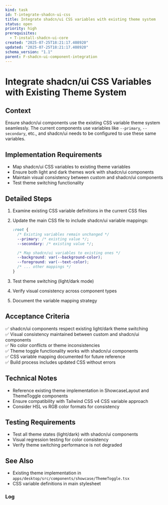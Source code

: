 ```yaml
---
kind: task
id: T-integrate-shadcn-ui-css
title: Integrate shadcn/ui CSS variables with existing theme system
status: open
priority: high
prerequisites:
  - T-install-shadcn-ui-core
created: "2025-07-25T18:21:17.408920"
updated: "2025-07-25T18:21:17.408920"
schema_version: "1.1"
parent: F-shadcn-ui-component-integration
---
```


# Integrate shadcn/ui CSS Variables with Existing Theme System

## Context

Ensure shadcn/ui components use the existing CSS variable theme system seamlessly. The current components use variables like `--primary`, `--secondary`, etc., and shadcn/ui needs to be configured to use these same variables.

## Implementation Requirements

- Map shadcn/ui CSS variables to existing theme variables
- Ensure both light and dark themes work with shadcn/ui components
- Maintain visual consistency between custom and shadcn/ui components
- Test theme switching functionality

## Detailed Steps

1. Examine existing CSS variable definitions in the current CSS files
2. Update the main CSS file to include shadcn/ui variable mappings:

   ```css
   :root {
     /* Existing variables remain unchanged */
     --primary: /* existing value */;
     --secondary: /* existing value */;

     /* Map shadcn/ui variables to existing ones */
     --background: var(--background-color);
     --foreground: var(--text-color);
     /* ... other mappings */
   }
   ```

3. Test theme switching (light/dark mode)
4. Verify visual consistency across component types
5. Document the variable mapping strategy

## Acceptance Criteria

✅ shadcn/ui components respect existing light/dark theme switching  
✅ Visual consistency maintained between custom and shadcn/ui components  
✅ No color conflicts or theme inconsistencies  
✅ Theme toggle functionality works with shadcn/ui components  
✅ CSS variable mapping documented for future reference  
✅ Build process includes updated CSS without errors

## Technical Notes

- Reference existing theme implementation in ShowcaseLayout and ThemeToggle components
- Ensure compatibility with Tailwind CSS v4 CSS variable approach
- Consider HSL vs RGB color formats for consistency

## Testing Requirements

- Test all theme states (light/dark) with shadcn/ui components
- Visual regression testing for color consistency
- Verify theme switching performance is not degraded

## See Also

- Existing theme implementation in `apps/desktop/src/components/showcase/ThemeToggle.tsx`
- CSS variable definitions in main stylesheet

### Log
